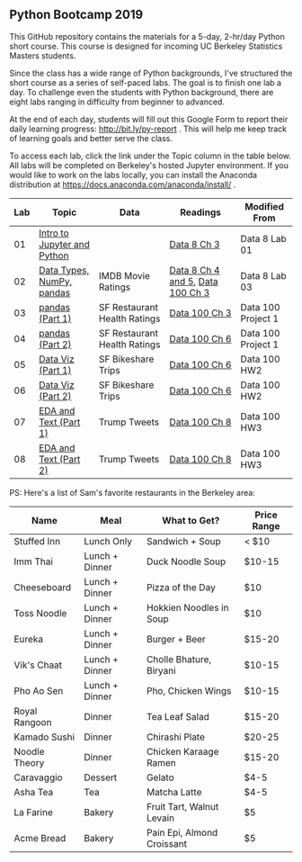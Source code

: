 ## Python Bootcamp 2019

This GitHub repository contains the materials for a 5-day, 2-hr/day Python
short course. This course is designed for incoming UC Berkeley Statistics
Masters students.

Since the class has a wide range of Python backgrounds, I've structured the
short course as a series of self-paced labs. The goal is to finish one lab a
day. To challenge even the students with Python background, there are eight
labs ranging in difficulty from beginner to advanced.

At the end of each day, students will fill out this Google Form to report their
daily learning progress: http://bit.ly/py-report . This will help me keep track
of learning goals and better serve the class.

To access each lab, click the link under the Topic column in the table below.
All labs will be completed on Berkeley's hosted Jupyter environment. If you
would like to work on the labs locally, you can install the Anaconda
distribution at https://docs.anaconda.com/anaconda/install/ .

| Lab | Topic                                 | Data                         | Readings                                                   | Modified From      |
| --- | ------------------------------------- | ---------------------------- | ---------------------------------------------------------- | ------------------ |
| 01  | [Intro to Jupyter and Python ][lab01] |                              | [Data 8 Ch 3][data8ch3]                                    | Data 8 Lab 01      |
| 02  | [Data Types, NumPy, pandas ][lab02]   | IMDB Movie Ratings           | [Data 8 Ch 4 and 5][data8ch4], [Data 100 Ch 3][data100ch3] | Data 8 Lab 03      |
| 03  | [pandas (Part 1) ][lab03]             | SF Restaurant Health Ratings | [Data 100 Ch 3][data100ch3]                                | Data 100 Project 1 |
| 04  | [pandas (Part 2) ][lab04]             | SF Restaurant Health Ratings | [Data 100 Ch 6][data100ch6]                                | Data 100 Project 1 |
| 05  | [Data Viz (Part 1) ][lab05]           | SF Bikeshare Trips           | [Data 100 Ch 6][data100ch6]                                | Data 100 HW2       |
| 06  | [Data Viz (Part 2) ][lab06]           | SF Bikeshare Trips           | [Data 100 Ch 6][data100ch6]                                | Data 100 HW2       |
| 07  | [EDA and Text (Part 1) ][lab07]       | Trump Tweets                 | [Data 100 Ch 8][data100ch8]                                | Data 100 HW3       |
| 08  | [EDA and Text (Part 2) ][lab08]       | Trump Tweets                 | [Data 100 Ch 8][data100ch8]                                | Data 100 HW3       |

PS: Here's a list of Sam's favorite restaurants in the Berkeley area:

| Name          | Meal           | What to Get?               | Price Range |
| ------------- | -------------- | -------------------------- | ----------- |
| Stuffed Inn   | Lunch Only     | Sandwich + Soup            | < \$10      |
| Imm Thai      | Lunch + Dinner | Duck Noodle Soup           | \$10-15     |
| Cheeseboard   | Lunch + Dinner | Pizza of the Day           | \$10        |
| Toss Noodle   | Lunch + Dinner | Hokkien Noodles in Soup    | \$10        |
| Eureka        | Lunch + Dinner | Burger + Beer              | \$15-20     |
| Vik's Chaat   | Lunch + Dinner | Cholle Bhature, Biryani    | \$10-15     |
| Pho Ao Sen    | Lunch + Dinner | Pho, Chicken Wings         | \$10-15     |
| Royal Rangoon | Dinner         | Tea Leaf Salad             | \$15-20     |
| Kamado Sushi  | Dinner         | Chirashi Plate             | \$20-25     |
| Noodle Theory | Dinner         | Chicken Karaage Ramen      | \$15-20     |
| Caravaggio    | Dessert        | Gelato                     | \$4-5       |
| Asha Tea      | Tea            | Matcha Latte               | \$4-5       |
| La Farine     | Bakery         | Fruit Tart, Walnut Levain  | \$5         |
| Acme Bread    | Bakery         | Pain Epi, Almond Croissant | \$5         |

[data8ch3]: https://www.inferentialthinking.com/chapters/03/programming-in-python.html
[data8ch4]: https://www.inferentialthinking.com/chapters/04/Data_Types.html
[data100ch3]: https://www.textbook.ds100.org/ch/03/pandas_intro.html
[data100ch6]: https://www.textbook.ds100.org/ch/06/viz_intro.html
[data100ch8]: https://www.textbook.ds100.org/ch/08/text_intro.html
[lab01]: http://datahub.berkeley.edu/hub/user-redirect/git-sync?repo=https://github.com/SamLau95/python-bootcamp-2019&subPath=lab01/
[lab02]: http://datahub.berkeley.edu/hub/user-redirect/git-sync?repo=https://github.com/SamLau95/python-bootcamp-2019&subPath=lab02/
[lab03]: http://datahub.berkeley.edu/hub/user-redirect/git-sync?repo=https://github.com/SamLau95/python-bootcamp-2019&subPath=lab03/
[lab04]: http://datahub.berkeley.edu/hub/user-redirect/git-sync?repo=https://github.com/SamLau95/python-bootcamp-2019&subPath=lab04/
[lab05]: http://datahub.berkeley.edu/hub/user-redirect/git-sync?repo=https://github.com/SamLau95/python-bootcamp-2019&subPath=lab05/
[lab06]: http://datahub.berkeley.edu/hub/user-redirect/git-sync?repo=https://github.com/SamLau95/python-bootcamp-2019&subPath=lab06/
[lab07]: http://datahub.berkeley.edu/hub/user-redirect/git-sync?repo=https://github.com/SamLau95/python-bootcamp-2019&subPath=lab07/
[lab08]: http://datahub.berkeley.edu/hub/user-redirect/git-sync?repo=https://github.com/SamLau95/python-bootcamp-2019&subPath=lab08/
